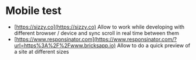 # Mobile test

* [https://sizzy.co](https://sizzy.co) Allow to work while developing with different browser / device and sync scroll in real time between them 
* [https://www.responsinator.com](https://www.responsinator.com/?url=https%3A%2F%2Fwww.bricksapp.io) Allow to do a quick preview of a site at different sizes 

